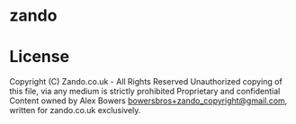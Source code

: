 zando
=====

License
==

Copyright (C) Zando.co.uk - All Rights Reserved
Unauthorized copying of this file, via any medium is strictly prohibited
Proprietary and confidential
Content owned by Alex Bowers <bowersbros+zando_copyright@gmail.com>, written for zando.co.uk exclusively.
